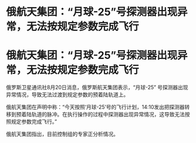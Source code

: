 # 俄航天集团：“月球-25”号探测器出现异常，无法按规定参数完成飞行

# 俄航天集团：“月球-25”号探测器出现异常，无法按规定参数完成飞行

俄罗斯卫星通讯社8月20日消息，俄罗斯航天集团表示，“月球-25” 号探测器出现异常情况，导致无法过渡到规定参数的预着陆轨道上。

俄航天集团在声明中称：“今天按照‘月球-25’号的飞行计划，14:10发出把探测器转移到预着陆轨道的脉冲。在执行操作的过程中探测器出现异常情况，这导致无法按照规定参数完成飞行。”

俄航天集团指出，目前控制组的专家正分析情况。

